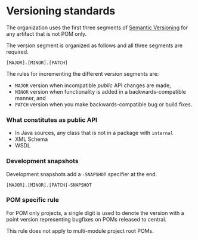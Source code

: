 Versioning standards
====================

The organization uses the first three segments of [Semantic Versioning][] for
any artifact that is not POM only.

The version segment is organized as follows and all three segments are required.

    [MAJOR].[MINOR].[PATCH]

The rules for incrementing the different version segments are:

* `MAJOR` version when incompatible *public* API changes are made,
* `MINOR` version when functionality is added in a backwards-compatible manner, and
* `PATCH` version when you make backwards-compatible bug or build fixes.

### What constitutes as public API

* In Java sources, any class that is not in a package with `internal`
* XML Schema
* WSDL

### Development snapshots

Development snapshots add a `-SNAPSHOT` specifier at the end.

    [MAJOR].[MINOR].[PATCH]-SNAPSHOT

### POM specific rule

For POM only projects, a single digit is used to denote the version with a
point version representing bugfixes on POMs released to central.

This rule does not apply to multi-module project root POMs.

[Semantic Versioning]: http://semver.org/
[version rules]: ./versions.html


